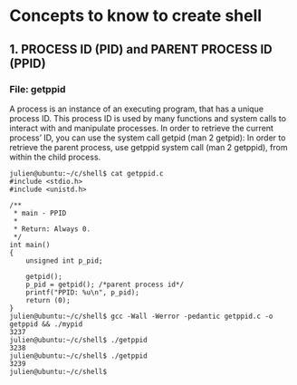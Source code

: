 # Concepts to know to create shell

## 1. PROCESS ID (PID) and PARENT PROCESS ID (PPID)

### File: getppid
A process is an instance of an executing program, that has a unique process ID. This process ID is used by many functions and system calls to interact with and manipulate processes. In order to retrieve the current process’ ID, you can use the system call getpid (man 2 getpid):
In order to retrieve the parent process, use getppid system call (man 2 getppid), from within the child process.
```
julien@ubuntu:~/c/shell$ cat getppid.c
#include <stdio.h>
#include <unistd.h>

/**
 * main - PPID
 *
 * Return: Always 0.
 */
int main()
{
	unsigned int p_pid;

	getpid();
	p_pid = getpid(); /*parent process id*/
	printf("PPID: %u\n", p_pid);	
	return (0);
}
julien@ubuntu:~/c/shell$ gcc -Wall -Werror -pedantic getppid.c -o getppid && ./mypid
3237
julien@ubuntu:~/c/shell$ ./getppid 
3238
julien@ubuntu:~/c/shell$ ./getppid 
3239
julien@ubuntu:~/c/shell$ 
```


